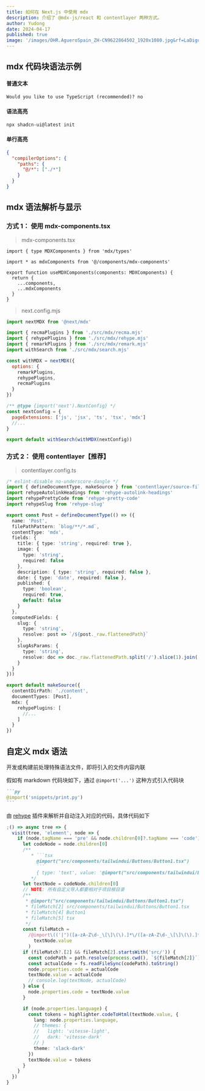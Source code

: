 ```yaml
---
title: 如何在 Next.js 中使用 mdx
description: 介绍了 @mdx-js/react 和 contentlayer 两种方式。
author: Yudong
date: 2024-04-17
published: true
image: '/images/OHR.AgueroSpain_ZH-CN9622864502_1920x1080.jpg&rf=LaDigue_1920x1080.jpg'
---
```


## mdx 代码块语法示例

#### 普通文本

```txt
Would you like to use TypeScript (recommended)? no
```

#### 语法高亮

```bash
npx shadcn-ui@latest init
```

#### 单行高亮

```json {4} title="jsconfig.json"
{
  "compilerOptions": {
    "paths": {
      "@/*": ["./*"]
    }
  }
}
```

## mdx 语法解析与显示

### 方式 1： 使用 mdx-components.tsx

> mdx-components.tsx

```tsx
import { type MDXComponents } from 'mdx/types'

import * as mdxComponents from '@/components/mdx-components'

export function useMDXComponents(components: MDXComponents) {
  return {
    ...components,
    ...mdxComponents
  }
}
```

> next.config.mjs

```js
import nextMDX from '@next/mdx'

import { recmaPlugins } from './src/mdx/recma.mjs'
import { rehypePlugins } from './src/mdx/rehype.mjs'
import { remarkPlugins } from './src/mdx/remark.mjs'
import withSearch from './src/mdx/search.mjs'

const withMDX = nextMDX({
  options: {
    remarkPlugins,
    rehypePlugins,
    recmaPlugins
  }
})

/** @type {import('next').NextConfig} */
const nextConfig = {
  pageExtensions: ['js', 'jsx', 'ts', 'tsx', 'mdx']
  //...
}

export default withSearch(withMDX(nextConfig))
```

### 方式 2： 使用 contentlayer【推荐】

> contentlayer.config.ts

```ts
/* eslint-disable no-underscore-dangle */
import { defineDocumentType, makeSource } from 'contentlayer/source-files'
import rehypeAutolinkHeadings from 'rehype-autolink-headings'
import rehypePrettyCode from 'rehype-pretty-code'
import rehypeSlug from 'rehype-slug'

export const Post = defineDocumentType(() => ({
  name: 'Post',
  filePathPattern: `blog/**/*.md`,
  contentType: 'mdx',
  fields: {
    title: { type: 'string', required: true },
    image: {
      type: 'string',
      required: false
    },
    description: { type: 'string', required: false },
    date: { type: 'date', required: false },
    published: {
      type: 'boolean',
      required: true,
      default: false
    }
  },
  computedFields: {
    slug: {
      type: 'string',
      resolve: post => `/${post._raw.flattenedPath}`
    },
    slugAsParams: {
      type: 'string',
      resolve: doc => doc._raw.flattenedPath.split('/').slice(1).join('/')
    }
  }
}))

export default makeSource({
  contentDirPath: './content',
  documentTypes: [Post],
  mdx: {
    rehypePlugins: [
      //...
    ]
  }
})
```

## 自定义 mdx 语法

开发或构建前处理特殊语法文件，即将引入的文件内容内联

假如有 markdown 代码块如下，通过 `@import('...')` 这种方式引入代码块

````markdown
```py
@import('snippets/print.py')
```
````

由 [rehype](https://github.com/rehypejs/rehype) 插件来解析并自动注入对应的代码，具体代码如下

````ts
;() => async tree => {
  visit(tree, 'element', node => {
    if (node.tagName === 'pre' && node.children[0]?.tagName === 'code') {
      let codeNode = node.children[0]
      /**
         * ```tsx
           @import("src/components/tailwindui/Buttons/Button1.tsx")
           ```
           { type: 'text', value: '@import("src/components/tailwindui/Buttons/Button1.tsx")' }
         */
      let textNode = codeNode.children[0]
      // NOTE: 所有自定义导入都要相对于项目根目录
      /**
       * @import("src/components/tailwindui/Buttons/Button1.tsx")
       * fileMatch[2] src/components/tailwindui/Buttons/Button1.tsx
       * fileMatch[4] Button1
       * fileMatch[5] tsx
       */
      const fileMatch =
        /@import\(('|")([a-zA-Z\d-_\[\]\(\).]*\/([a-zA-Z\d-_\[\]\(\).]*\/)*([a-zA-Z\d-_\[\]\(\).]*)\.(tsx|ts|js|jsx|py|sh|sql|html|css|scss|sass|less|json|go))('|")\)/.exec(
          textNode.value
        )
      if (fileMatch?.[2] && fileMatch[2].startsWith('src/')) {
        const codePath = path.resolve(process.cwd(), `${fileMatch[2]}`)
        const actualCode = fs.readFileSync(codePath).toString()
        node.properties.code = actualCode
        textNode.value = actualCode
        // console.log(textNode, actualCode)
      } else {
        node.properties.code = textNode.value
      }

      if (node.properties.language) {
        const tokens = highlighter.codeToHtml(textNode.value, {
          lang: node.properties.language,
          // themes: {
          //   light: 'vitesse-light',
          //   dark: 'vitesse-dark'
          // }
          theme: 'slack-dark'
        })
        textNode.value = tokens
      }
    }
  })
}
````
